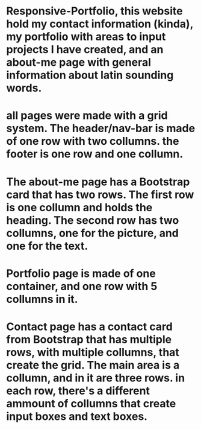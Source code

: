 # Responsive-Portfolio, this website hold my contact information (kinda), my portfolio with areas to input projects I have created, and an about-me page with general information about latin sounding words. 

# all pages were made with a grid system. The header/nav-bar is made of one row with two collumns. the footer is one row and one collumn. 

# The about-me page has a Bootstrap card that has two rows. The first row is one collumn and holds the heading. The second row has two collumns, one for the picture, and one for the text.

# Portfolio page is made of one container, and one row with 5 collumns in it.

# Contact page has a contact card from Bootstrap that has multiple rows, with multiple collumns, that create the grid. The main area is a collumn, and in it are three rows. in each row, there's a different ammount of collumns that create input boxes and text boxes. 